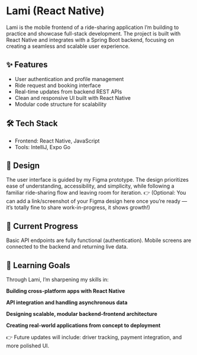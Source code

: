 # Lami (React Native)

Lami is the mobile frontend of a ride-sharing application I’m building to practice and showcase full-stack development. The project is built with React Native and integrates with a Spring Boot backend, focusing on creating a seamless and scalable user experience.

## ✨ Features

* User authentication and profile management
* Ride request and booking interface
* Real-time updates from backend REST APIs
* Clean and responsive UI built with React Native
* Modular code structure for scalability

## 🛠 Tech Stack

* Frontend: React Native, JavaScript
* Tools: IntelliJ, Expo Go

## 📐 Design

The user interface is guided by my Figma prototype. The design prioritizes ease of understanding, accessibility, and simplicity, while following a familiar ride-sharing flow and leaving room for iteration.
👉 (Optional: You can add a link/screenshot of your Figma design here once you’re ready — it’s totally fine to share work-in-progress, it shows growth!)

## 🚀 Current Progress
Basic API endpoints are fully functional (authentication). Mobile screens are connected to the backend and returning live data.

## 🎯 Learning Goals
Through Lami, I’m sharpening my skills in:

**Building cross-platform apps with React Native**

**API integration and handling asynchronous data**

**Designing scalable, modular backend-frontend architecture**

**Creating real-world applications from concept to deployment**

👉 Future updates will include: driver tracking, payment integration, and more polished UI.

